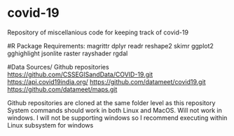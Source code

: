 # covid-19

Repository of miscellanious code for keeping track of covid-19

#R Package Requirements:
    magrittr
    dplyr
    readr
    reshape2
    skimr
    ggplot2
    gghighlight
    jsonlite
    raster
    rayshader
    rgdal
    
#Data Sources/ Github repositories
    https://github.com/CSSEGISandData/COVID-19.git
    https://api.covid19india.org/
    https://github.com/datameet/covid19.git
    https://github.com/datameet/maps.git
    
Github repositories are cloned at the same folder level as this repository 
System commands should work in both Linux and MacOS. Will not work in windows. I will not be supporting windows so I recommend executing within Linux subsystem for windows
